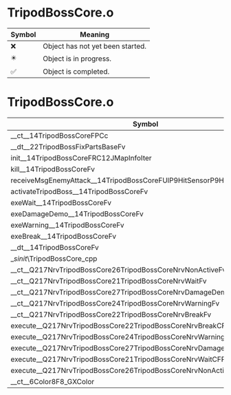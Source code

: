 # TripodBossCore.o
| Symbol | Meaning 
| ------------- | ------------- 
| :x: | Object has not yet been started. 
| :eight_pointed_black_star: | Object is in progress. 
| :white_check_mark: | Object is completed. 


# TripodBossCore.o
| Symbol | Decompiled? |
| ------------- | ------------- |
| __ct__14TripodBossCoreFPCc | :x: |
| __dt__22TripodBossFixPartsBaseFv | :x: |
| init__14TripodBossCoreFRC12JMapInfoIter | :x: |
| kill__14TripodBossCoreFv | :x: |
| receiveMsgEnemyAttack__14TripodBossCoreFUlP9HitSensorP9HitSensor | :x: |
| activateTripodBoss__14TripodBossCoreFv | :x: |
| exeWait__14TripodBossCoreFv | :x: |
| exeDamageDemo__14TripodBossCoreFv | :x: |
| exeWarning__14TripodBossCoreFv | :x: |
| exeBreak__14TripodBossCoreFv | :x: |
| __dt__14TripodBossCoreFv | :x: |
| __sinit_\TripodBossCore_cpp | :x: |
| __ct__Q217NrvTripodBossCore26TripodBossCoreNrvNonActiveFv | :x: |
| __ct__Q217NrvTripodBossCore21TripodBossCoreNrvWaitFv | :x: |
| __ct__Q217NrvTripodBossCore27TripodBossCoreNrvDamageDemoFv | :x: |
| __ct__Q217NrvTripodBossCore24TripodBossCoreNrvWarningFv | :x: |
| __ct__Q217NrvTripodBossCore22TripodBossCoreNrvBreakFv | :x: |
| execute__Q217NrvTripodBossCore22TripodBossCoreNrvBreakCFP5Spine | :x: |
| execute__Q217NrvTripodBossCore24TripodBossCoreNrvWarningCFP5Spine | :x: |
| execute__Q217NrvTripodBossCore27TripodBossCoreNrvDamageDemoCFP5Spine | :x: |
| execute__Q217NrvTripodBossCore21TripodBossCoreNrvWaitCFP5Spine | :x: |
| execute__Q217NrvTripodBossCore26TripodBossCoreNrvNonActiveCFP5Spine | :x: |
| __ct__6Color8F8_GXColor | :x: |
